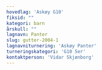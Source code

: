 ```yaml
---
hovedlag: 'Askøy G10'
fiksid: ""
kategori: barn
årskull: ""
lagnavn: Panter
slug: gutter-2004-1
lagnavniturnering: 'Askøy Panter'
turneringskategori: 'G10 5er'
kontaktperson: 'Vidar Skjønborg'
---
```

